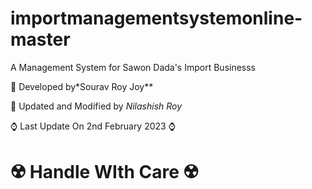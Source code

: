 # importmanagementsystemonline-master
A Management System for Sawon Dada's Import Businesss

:slightly_smiling_face: Developed by*Sourav Roy Joy**

:cowboy_hat_face: Updated and Modified by *Nilashish Roy*

:watch: Last Update On 2nd February 2023 :watch:

# :radioactive: Handle WIth Care :radioactive: 























